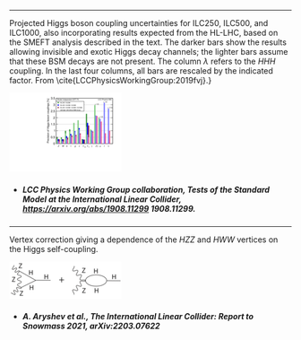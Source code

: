 
 
-----
Projected Higgs boson coupling uncertainties for ILC250, ILC500, and ILC1000, also  incorporating  results expected from the HL-LHC, based on the SMEFT analysis described in the text.   The darker bars show the results allowing invisible and exotic Higgs decay channels; the lighter bars assume that these BSM decays are not present.  The column $\lambda$ refers to the $HHH$ coupling.  In the last four columns, all bars are rescaled by the indicated factor.   From \cite{LCCPhysicsWorkingGroup:2019fvj}.}
 
[<img src="figures/ILC2019fit.png" width="200" />](figures/ILC2019fit.pdf)

- #####  LCC Physics Working Group collaboration, Tests of the Standard Model at the International Linear Collider, https://arxiv.org/abs/1908.11299  1908.11299.  



 
-----
Vertex correction giving a dependence of the $HZZ$ and $HWW$ vertices on the Higgs self-coupling.
 
[<img src="figures/HiggsVertex.png" width="200" />](figures/HiggsVertex.pdf)

- ##### A. Aryshev et al., The International Linear Collider: Report to Snowmass 2021, arXiv:2203.07622 



